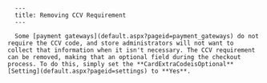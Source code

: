 
      ---
      title: Removing CCV Requirement
      ---

      Some [payment gateways](default.aspx?pageid=payment_gateways) do not require the CCV code, and store administrators will not want to collect that information when it isn't necessary. The CCV requirement can be removed, making that an optional field during the checkout process. To do this, simply set the **CardExtraCodeisOptional** [Setting](default.aspx?pageid=settings) to **Yes**.
      